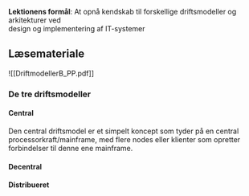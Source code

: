 **Lektionens formål**: 
At opnå kendskab til forskellige driftsmodeller og arkitekturer ved  
design og implementering af IT-systemer
## Læsemateriale
![[DriftmodellerB_PP.pdf]]


### De tre driftsmodeller

#### Central
Den central driftsmodel er et simpelt koncept som tyder på en central processorkraft/mainframe, med flere nodes eller klienter som opretter forbindelser til denne ene mainframe. 

#### Decentral

#### Distribueret
